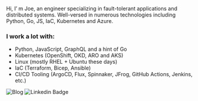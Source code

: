 Hi, I’ m Joe, an engineer specializing in fault-tolerant applications and distributed systems. Well-versed in numerous technologies including Python, Go, JS, IaC, Kubernetes and Azure.

### I work a lot with:
  - Python, JavaScript, GraphQL and a hint of Go
  - Kubernetes (OpenShift, OKD, ARO and AKS)
  - Linux (mostly RHEL + Ubuntu these days)
  - IaC (Terraform, Bicep, Ansible)
  - CI/CD Tooling (ArgoCD, Flux, Spinnaker, JFrog, GitHub Actions, Jenkins, etc.)

  

![Blog](https://img.shields.io/website?style=flat&labelColor=0f81c2&label=Blog&url=https://blog.kleinsorge.dev)
![Linkedin Badge](https://img.shields.io/badge/-LinkedIn-blue?style=flat&logo=Linkedin&logoColor=white&link=https://linkedin.com/in/joekleinsorge)
